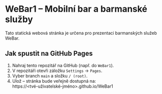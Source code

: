 
# WeBar1 – Mobilní bar a barmanské služby

Tato statická webová stránka je určena pro prezentaci barmanských služeb WeBar.

## Jak spustit na GitHub Pages

1. Nahraj tento repozitář na GitHub (např. do `WeBar1`).
2. V repozitáři otevři záložku `Settings` → `Pages`.
3. Vyber branch `main` a složku `/ (root)`.
4. Ulož – stránka bude veřejně dostupná na:  
   https://<tvé-uživatelské-jméno>.github.io/WeBar1
